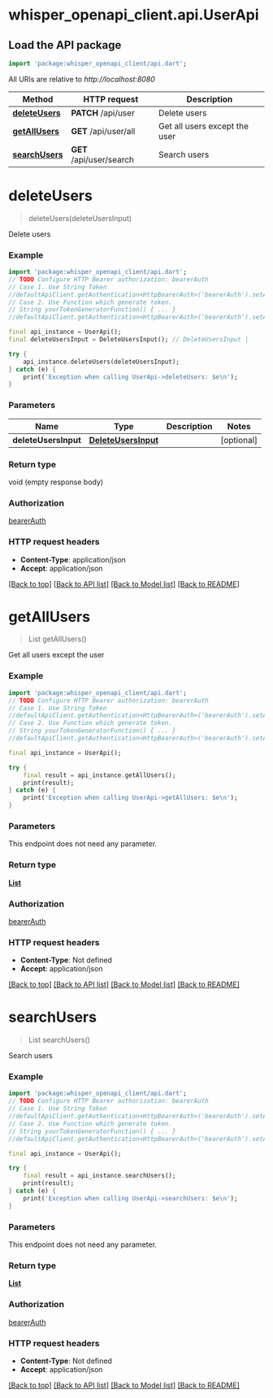 # whisper_openapi_client.api.UserApi

## Load the API package
```dart
import 'package:whisper_openapi_client/api.dart';
```

All URIs are relative to *http://localhost:8080*

Method | HTTP request | Description
------------- | ------------- | -------------
[**deleteUsers**](UserApi.md#deleteusers) | **PATCH** /api/user | Delete users
[**getAllUsers**](UserApi.md#getallusers) | **GET** /api/user/all | Get all users except the user
[**searchUsers**](UserApi.md#searchusers) | **GET** /api/user/search | Search users


# **deleteUsers**
> deleteUsers(deleteUsersInput)

Delete users

### Example
```dart
import 'package:whisper_openapi_client/api.dart';
// TODO Configure HTTP Bearer authorization: bearerAuth
// Case 1. Use String Token
//defaultApiClient.getAuthentication<HttpBearerAuth>('bearerAuth').setAccessToken('YOUR_ACCESS_TOKEN');
// Case 2. Use Function which generate token.
// String yourTokenGeneratorFunction() { ... }
//defaultApiClient.getAuthentication<HttpBearerAuth>('bearerAuth').setAccessToken(yourTokenGeneratorFunction);

final api_instance = UserApi();
final deleteUsersInput = DeleteUsersInput(); // DeleteUsersInput | 

try {
    api_instance.deleteUsers(deleteUsersInput);
} catch (e) {
    print('Exception when calling UserApi->deleteUsers: $e\n');
}
```

### Parameters

Name | Type | Description  | Notes
------------- | ------------- | ------------- | -------------
 **deleteUsersInput** | [**DeleteUsersInput**](DeleteUsersInput.md)|  | [optional] 

### Return type

void (empty response body)

### Authorization

[bearerAuth](../README.md#bearerAuth)

### HTTP request headers

 - **Content-Type**: application/json
 - **Accept**: application/json

[[Back to top]](#) [[Back to API list]](../README.md#documentation-for-api-endpoints) [[Back to Model list]](../README.md#documentation-for-models) [[Back to README]](../README.md)

# **getAllUsers**
> List<ModelsUser> getAllUsers()

Get all users except the user

### Example
```dart
import 'package:whisper_openapi_client/api.dart';
// TODO Configure HTTP Bearer authorization: bearerAuth
// Case 1. Use String Token
//defaultApiClient.getAuthentication<HttpBearerAuth>('bearerAuth').setAccessToken('YOUR_ACCESS_TOKEN');
// Case 2. Use Function which generate token.
// String yourTokenGeneratorFunction() { ... }
//defaultApiClient.getAuthentication<HttpBearerAuth>('bearerAuth').setAccessToken(yourTokenGeneratorFunction);

final api_instance = UserApi();

try {
    final result = api_instance.getAllUsers();
    print(result);
} catch (e) {
    print('Exception when calling UserApi->getAllUsers: $e\n');
}
```

### Parameters
This endpoint does not need any parameter.

### Return type

[**List<ModelsUser>**](ModelsUser.md)

### Authorization

[bearerAuth](../README.md#bearerAuth)

### HTTP request headers

 - **Content-Type**: Not defined
 - **Accept**: application/json

[[Back to top]](#) [[Back to API list]](../README.md#documentation-for-api-endpoints) [[Back to Model list]](../README.md#documentation-for-models) [[Back to README]](../README.md)

# **searchUsers**
> List<ModelsUser> searchUsers()

Search users

### Example
```dart
import 'package:whisper_openapi_client/api.dart';
// TODO Configure HTTP Bearer authorization: bearerAuth
// Case 1. Use String Token
//defaultApiClient.getAuthentication<HttpBearerAuth>('bearerAuth').setAccessToken('YOUR_ACCESS_TOKEN');
// Case 2. Use Function which generate token.
// String yourTokenGeneratorFunction() { ... }
//defaultApiClient.getAuthentication<HttpBearerAuth>('bearerAuth').setAccessToken(yourTokenGeneratorFunction);

final api_instance = UserApi();

try {
    final result = api_instance.searchUsers();
    print(result);
} catch (e) {
    print('Exception when calling UserApi->searchUsers: $e\n');
}
```

### Parameters
This endpoint does not need any parameter.

### Return type

[**List<ModelsUser>**](ModelsUser.md)

### Authorization

[bearerAuth](../README.md#bearerAuth)

### HTTP request headers

 - **Content-Type**: Not defined
 - **Accept**: application/json

[[Back to top]](#) [[Back to API list]](../README.md#documentation-for-api-endpoints) [[Back to Model list]](../README.md#documentation-for-models) [[Back to README]](../README.md)

